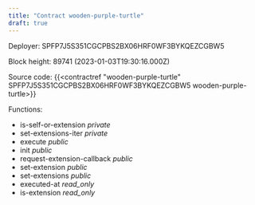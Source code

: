 ```yaml
---
title: "Contract wooden-purple-turtle"
draft: true
---
```

Deployer: SPFP7J5S351CGCPBS2BX06HRF0WF3BYKQEZCGBW5


 



Block height: 89741 (2023-01-03T19:30:16.000Z)

Source code: {{<contractref "wooden-purple-turtle" SPFP7J5S351CGCPBS2BX06HRF0WF3BYKQEZCGBW5 wooden-purple-turtle>}}

Functions:

* is-self-or-extension _private_
* set-extensions-iter _private_
* execute _public_
* init _public_
* request-extension-callback _public_
* set-extension _public_
* set-extensions _public_
* executed-at _read_only_
* is-extension _read_only_
